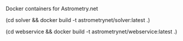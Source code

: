 Docker containers for Astrometry.net

(cd solver && docker build -t astrometrynet/solver:latest .)

(cd webservice && docker build -t astrometrynet/webservice:latest .)

